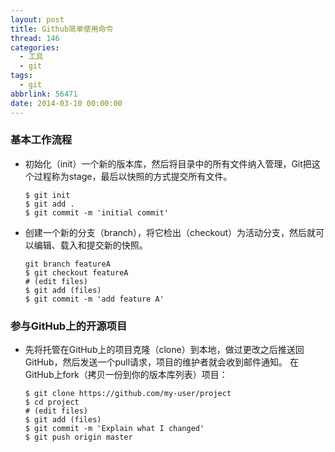 ```yaml
---
layout: post
title: Github简单使用命令
thread: 146
categories:
  - 工具
  - git
tags:
  - git
abbrlink: 56471
date: 2014-03-10 00:00:00
---
```


### 基本工作流程

* 初始化（init）一个新的版本库，然后将目录中的所有文件纳入管理，Git把这个过程称为stage，最后以快照的方式提交所有文件。

    ```
	$ git init
	$ git add .
	$ git commit -m 'initial commit'
    ```
<!---more--->
* 创建一个新的分支（branch），将它检出（checkout）为活动分支，然后就可以编辑、载入和提交新的快照。

    ```
	git branch featureA
	$ git checkout featureA
	# (edit files)
	$ git add (files)
	$ git commit -m 'add feature A'
    ```

### 参与GitHub上的开源项目

* 先将托管在GitHub上的项目克隆（clone）到本地，做过更改之后推送回GitHub，然后发送一个pull请求，项目的维护者就会收到邮件通知。 在GitHub上fork（拷贝一份到你的版本库列表）项目：

    ```
	$ git clone https://github.com/my-user/project
	$ cd project
	# (edit files)
	$ git add (files)
	$ git commit -m 'Explain what I changed'
	$ git push origin master
    ```
